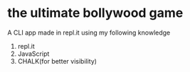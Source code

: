 # the ultimate bollywood game

A CLI app made in repl.it using my following knowledge

1. repl.it
1. JavaScript
1. CHALK(for better visibility)